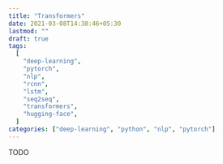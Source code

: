```yaml
---
title: "Transformers"
date: 2021-03-08T14:38:46+05:30
lastmod: ""
draft: true
tags:
  [
    "deep-learning",
    "pytorch",
    "nlp",
    "rcnn",
    "lstm",
    "seq2seq",
    "transformers",
    "hugging-face",
  ]
categories: ["deep-learning", "python", "nlp", "pytorch"]
---
```


TODO
